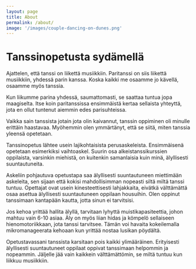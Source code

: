```yaml
---
layout: page
title: About
permalink: /about/
image: '/images/couple-dancing-on-dunes.png'
---
```

# Tanssinopetusta sydämellä

Ajattelen, että tanssi on liikettä musiikkiin. Paritanssi on siis liikettä musiikkiin, yhdessä parin kanssa. 
Koska kaikki me osaamme jo kävellä, osaamme myös tanssia.

Kun liikumme parina yhdessä, saumattomasti, se saattaa tuntua jopa maagiselta. Itse koin paritanssissa ensimmäistä 
kertaa sellaista yhteyttä, jota en ollut tuntenut aiemmin edes parisuhteissa.

Vaikka sain tanssista jotain jota olin kaivannut, tanssin oppiminen oli minulle erittäin haastavaa. Myöhemmin
olen ymmärtänyt, että se siitä, miten tanssia yleensä opetetaan.

Tanssinopetus lähtee usein lajikohtaisista perusaskeleista. Ensimmäisenä opetetaan esimerkiksi vaihtoaskel.
Suurin osa alkeistanssikurssien oppilaista, varsinkin miehistä, on kuitenkin samanlaisia kuin minä, 
älyllisesti suuntautuneita. 

Askeliin pohjautuva opetustapa saa älyllisesti suuntautuneen miettimään
askeleita, sen sijaan että kokisi mahdollisimman nopeasti siltä 
miltä tanssi tuntuu.  Opettajat ovat usein kinesteettisesti lahjakkaita,
eivätkä välttämättä osaa asettua älyllisesti suuntautuneen oppilaan housuihin.
Olen oppinut tanssimaan kantapään kautta, jotta sinun ei tarvitsisi.

Jos kehoa yrittää hallita älyllä, tarvitaan lyhyttä muistikapasiteettia, johon mahtuu vain 6-10 asiaa.
Äly on myös liian hidas ja kömpelö sellaiseen hienomotoriikkaan, jota tanssi tarvitsee. Tämän voi havaita
kokeilemalla mikromanageerata kehoaan kun yrittää nostaa lusikan pöydältä.

Opetustavassani tanssista karsitaan pois kaikki ylimääräinen. Erityisesti älyllisesti suuntautuneet 
oppilaat oppivat tanssimaan helpommin ja nopeammin. Jäljelle jää vain kaikkein välttämättömin, se miltä tuntuu
kun liikkuu musiikkiin.
